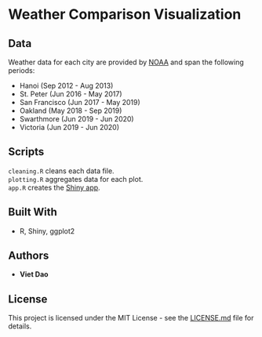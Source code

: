 # Weather Comparison Visualization

## Data
Weather data for each city are provided by [NOAA](https://www.ncdc.noaa.gov/cdo-web/search) and span the following periods:  
- Hanoi (Sep 2012 - Aug 2013)  
- St. Peter (Jun 2016 - May 2017)  
- San Francisco (Jun 2017 - May 2019)  
- Oakland (May 2018 - Sep 2019)  
- Swarthmore (Jun 2019 - Jun 2020)  
- Victoria (Jun 2019 - Jun 2020)  

## Scripts

`cleaning.R` cleans each data file.  
`plotting.R` aggregates data for each plot.  
`app.R` creates the [Shiny app](https://vietdao204.shinyapps.io/weather-compare-viz/).

## Built With

* R, Shiny, ggplot2

## Authors

* **Viet Dao**

## License

This project is licensed under the MIT License - see the [LICENSE.md](LICENSE.md) file for details.